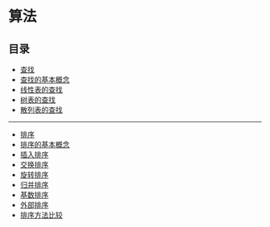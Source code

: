 # 算法
## 目录
- [查找]()
- [查找的基本概念]()
- [线性表的查找]()
- [树表的查找]()
- [散列表的查找]()

---

- [排序]()
- [排序的基本概念]()
- [插入排序]()
- [交换排序]()
- [旋转排序]()
- [归并排序]()
- [基数排序]()
- [外部排序]()
- [排序方法比较]()
